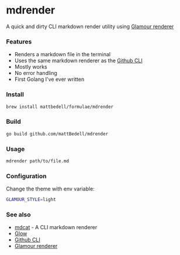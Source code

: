# mdrender
A quick and dirty CLI markdown render utility using [Glamour renderer][1]

### Features

- Renders a markdown file in the terminal
- Uses the same markdown renderer as the [Github CLI][2]
- Mostly works
- No error handling
- First Golang I've ever written

### Install

```sh
brew install mattbedell/formulae/mdrender
```

### Build

```sh
go build github.com/mattBedell/mdrender
```

### Usage

```sh
mdrender path/to/file.md
```

### Configuration

Change the theme with env variable:
```sh
GLAMOUR_STYLE=light
```

### See also
- [mdcat][4] - A CLI markdown renderer
- [Glow][3]
- [Github CLI][2]
- [Glamour renderer][1]

[1]: https://github.com/charmbracelet/glamour
[2]: https://github.com/cli/cli
[3]: https://github.com/charmbracelet/glow
[4]: https://github.com/lunaryorn/mdcat
